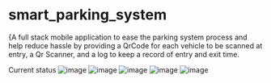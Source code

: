 # smart_parking_system

{A full stack mobile application to ease the parking system process and help reduce hassle by providing a QrCode for each vehicle to be scanned at entry, a Qr Scanner, and a log to keep a record of entry and exit time.

Current status
![image](https://github.com/user-attachments/assets/81b642a4-00d5-4153-8642-3096ce3c039f) ![image](https://github.com/user-attachments/assets/0638d1b5-3ad2-4f8c-a6aa-be14a5190ac6)
![image](https://github.com/user-attachments/assets/cda2de70-0823-4bd6-ade1-ed55d41657e5)
![image](https://github.com/user-attachments/assets/b9b80663-4067-49bd-9091-3bb64e08a901)
![image](https://github.com/user-attachments/assets/c0080aee-d831-4841-a1a1-15021a55ca67)
